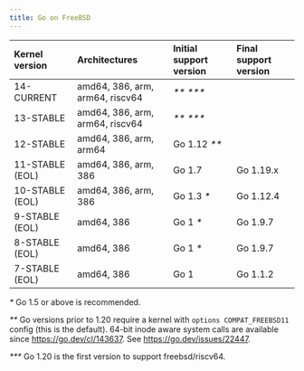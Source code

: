 ```yaml
---
title: Go on FreeBSD
---
```


| **Kernel version** | **Architectures**               | **Initial support version** | **Final support version** |
|:-------------------|:--------------------------------|:----------------------------|:--------------------------|
| 14-CURRENT         | amd64, 386, arm, arm64, riscv64 | _**_ _***_                  |                           |
| 13-STABLE          | amd64, 386, arm, arm64, riscv64 | _**_ _***_                  |                           |
| 12-STABLE          | amd64, 386, arm, arm64          | Go 1.12 _**_                |                           |
| 11-STABLE (EOL)    | amd64, 386, arm, 386            | Go 1.7                      | Go 1.19.x                 |
| 10-STABLE (EOL)    | amd64, 386, arm, 386            | Go 1.3 _*_                  | Go 1.12.4                 |
| 9-STABLE (EOL)     | amd64, 386                      | Go 1 _*_                    | Go 1.9.7                  |
| 8-STABLE (EOL)     | amd64, 386                      | Go 1 _*_                    | Go 1.9.7                  |
| 7-STABLE (EOL)     | amd64, 386                      | Go 1                        | Go 1.1.2                  |

_*_ Go 1.5 or above is recommended.

_**_ Go versions prior to 1.20 require a kernel with `options COMPAT_FREEBSD11` config (this is the default). 64-bit inode aware system calls are available since https://go.dev/cl/143637. See https://go.dev/issues/22447.

_***_ Go 1.20 is the first version to support freebsd/riscv64.

